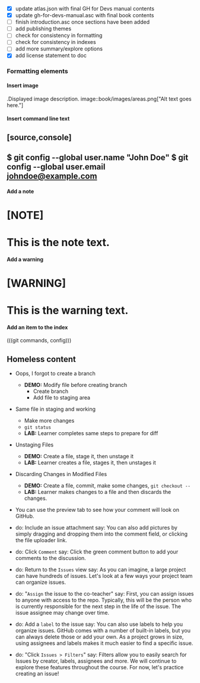 - [x] update atlas.json with final GH for Devs manual contents
- [x] update gh-for-devs-manual.asc with final book contents
- [ ] finish introduction.asc once sections have been added
- [ ] add publishing themes
- [ ] check for consistency in formatting
- [ ] check for consistency in indexes
- [ ] add more summary/explore options
- [x] add license statement to doc

### Formatting elements

#### Insert image

.Displayed image description.
image::book/images/areas.png["Alt text goes here."]

#### Insert command line text

[source,console]
----
$ git config --global user.name "John Doe"
$ git config --global user.email johndoe@example.com
----

#### Add a note

[NOTE]
====
This is the note text.
====

#### Add a warning

[WARNING]
====
This is the warning text.
====

#### Add an item to the index

(((git commands, config)))

## Homeless content

- Oops, I forgot to create a branch
  - **DEMO:** Modify file before creating branch
    - Create branch
    - Add file to staging area
- Same file in staging and working
  - Make more changes
  - `git status`
  - **LAB:** Learner completes same steps to prepare for diff

- Unstaging Files
  - **DEMO:** Create a file, stage it, then unstage it
  - **LAB:** Learner creates a file, stages it, then unstages it

- Discarding Changes in Modified Files
  - **DEMO:** Create a file, commit, make some changes, `git checkout --`
  - **LAB:** Learner makes changes to a file and then discards the changes.

- You can use the preview tab to see how your comment will look on GitHub.
- do: Include an issue attachment
  say: You can also add pictures by simply dragging and dropping them into the comment field, or clicking the file uploader link.
- do: Click `Comment`
  say: Click the green comment button to add your comments to the discussion.
- do: Return to the `Issues` view
  say: As you can imagine, a large project can have hundreds of issues. Let's look at a few ways your project team can organize issues.
- do: "`Assign` the issue to the co-teacher"
  say: First, you can assign issues to anyone with access to the repo. Typically, this will be the person who is currently responsible for the next step in the life of the issue. The issue assignee may change over time.
- do: Add a `label` to the issue
  say: You can also use labels to help you organize issues. GitHub comes with a number of built-in labels, but you can always delete those or add your own. As a project grows in size, using assignees and labels makes it much easier to find a specific issue.
- do: "Click `Issues > Filters`"
  say: Filters allow you to easily search for Issues by creator, labels, assignees and more. We will continue to explore these features throughout the course. For now, let's practice creating an issue!
